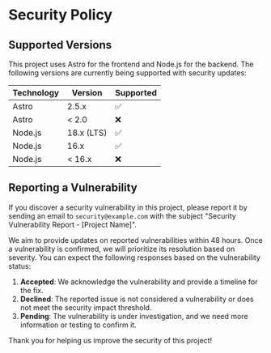# Security Policy

## Supported Versions

This project uses Astro for the frontend and Node.js for the backend. The following versions are currently being supported with security updates:

| Technology | Version   | Supported          |
| ---------- | --------- | ------------------ |
| Astro      | 2.5.x     | :white_check_mark: |
| Astro      | < 2.0     | :x:                |
| Node.js    | 18.x (LTS)| :white_check_mark: |
| Node.js    | 16.x      | :white_check_mark: |
| Node.js    | < 16.x    | :x:                |

## Reporting a Vulnerability

If you discover a security vulnerability in this project, please report it by sending an email to `security@example.com` with the subject "Security Vulnerability Report - [Project Name]".

We aim to provide updates on reported vulnerabilities within 48 hours. Once a vulnerability is confirmed, we will prioritize its resolution based on severity. You can expect the following responses based on the vulnerability status:

1. **Accepted**: We acknowledge the vulnerability and provide a timeline for the fix.
2. **Declined**: The reported issue is not considered a vulnerability or does not meet the security impact threshold.
3. **Pending**: The vulnerability is under investigation, and we need more information or testing to confirm it.

Thank you for helping us improve the security of this project!

